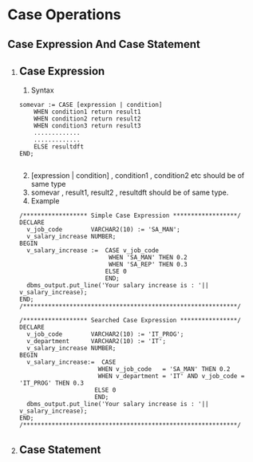 # Case Operations

## Case Expression And Case Statement


1. ## Case Expression

	1. Syntax 
	```
	somevar := CASE [expression | condition]
		WHEN condition1 return result1
		WHEN condition2 return result2
		WHEN condition3 return result3
		.............
		.............
		ELSE resultdft
	END;	
		
	``` 
	2. [expression | condition] , condition1 , condition2 etc should be of same type
	3. somevar , result1, result2 , resultdft should be of same type.
	4. Example 
	```
	/****************** Simple Case Expression ******************/
	DECLARE
	  v_job_code        VARCHAR2(10) := 'SA_MAN';
	  v_salary_increase NUMBER;
	BEGIN
	  v_salary_increase :=  CASE v_job_code 
							 WHEN 'SA_MAN' THEN 0.2
							 WHEN 'SA_REP' THEN 0.3
							ELSE 0
							END;
	  dbms_output.put_line('Your salary increase is : '|| v_salary_increase);
	END;
	/************************************************************/
	 
	/****************** Searched Case Expression ****************/
	DECLARE
	  v_job_code        VARCHAR2(10) := 'IT_PROG';
	  v_department      VARCHAR2(10) := 'IT';
	  v_salary_increase NUMBER;
	BEGIN
	  v_salary_increase:=  CASE
						  WHEN v_job_code   = 'SA_MAN' THEN 0.2
						  WHEN v_department = 'IT' AND v_job_code = 'IT_PROG' THEN 0.3
						 ELSE 0
						 END;
	  dbms_output.put_line('Your salary increase is : '|| v_salary_increase);
	END;
	/************************************************************/
 
    ```

2. ## Case Statement

